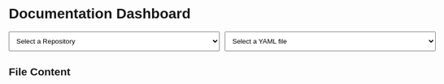 # Documentation Dashboard

<style>
    body {
        font-family: Arial, sans-serif;
        margin: 20px;
        max-width: 90%;
        margin-right: auto;
    }
    
    .dropdown-container {
        display: flex;
        gap: 10px;
        margin: 10px 0;
    }
    
    #repository-dropdown, #file-dropdown {
        padding: 10px;
        flex: 1;
    }

    #file-content pre {
        background-color: #f5f5f5;
        padding: 10px;
        border: 1px solid #ddd;
        overflow-x: auto;
        font-size: 12px; /* Smaller text */
        white-space: pre-wrap; /* Wrap long lines */
    }
</style>

<div class="dropdown-container">
    <select id="repository-dropdown" onchange="populateFileDropdown()">
        <option value="">Select a Repository</option>
        <option value="CI-Components-Catalog">CI Components Catalog</option>
        <option value="PPODLinkML">PPODLinkML</option>
        <option value="basic_skills">basic_skills</option>
        <option value="galyleo">galyleo</option>
        <option value="hello_icicle_auth_clients">hello_icicle_auth_clients</option>
        <!-- Add more repositories here -->
    </select>
    <select id="file-dropdown" onchange="displayFileContent()">
        <option value="">Select a YAML file</option>
        <!-- Options will be populated based on the selected repository -->
    </select>
</div>

## File Content

<div id="file-content"></div>

<script>
    const repoPaths = {
        "CI-Components-Catalog": "ICICLE-ai/CI-Components-Catalog",
        "PPODLinkML": "ICICLE-ai/PPODLinkML",
        "basic_skills": "Soham360/basic_skills",
        "galyleo": "Soham360/galyleo",
        "hello_icicle_auth_clients": "ICICLE-ai/hello_icicle_auth_clients"
        
        // Add GitHub paths for more repositories if needed
    };

    const githubApiUrl = "https://api.github.com/repos/";

    async function populateFileDropdown() {
        const repoDropdown = document.getElementById('repository-dropdown');
        const fileDropdown = document.getElementById('file-dropdown');
        const selectedRepo = repoDropdown.value;

        // Clear previous options
        fileDropdown.innerHTML = '<option value="">Select a YAML file</option>';

        if (selectedRepo) {
            const files = await fetchYAMLFiles(selectedRepo);
            files.forEach(file => {
                const option = document.createElement('option');
                option.value = file;
                option.textContent = file;
                fileDropdown.appendChild(option);
            });
        }
    }

    async function fetchYAMLFiles(repoName) {
        const response = await fetch(`${githubApiUrl}${repoPaths[repoName]}/contents/`);
        const data = await response.json();
        let files = [];
        await Promise.all(data.map(async (item) => {
            if (item.type === 'dir') {
                files = files.concat(await fetchFilesRecursively(item.url));
            } else if (item.name.endsWith('.yaml') || item.name.endsWith('.yml')) {
                files.push(item.path);
            }
        }));
        return files;
    }

    async function fetchFilesRecursively(dirUrl) {
        const response = await fetch(dirUrl);
        const data = await response.json();
        let files = [];
        await Promise.all(data.map(async (item) => {
            if (item.type === 'dir') {
                files = files.concat(await fetchFilesRecursively(item.url));
            } else if (item.name.endsWith('.yaml') || item.name.endsWith('.yml')) {
                files.push(item.path);
            }
        }));
        return files;
    }

    async function displayFileContent() {
        const repoDropdown = document.getElementById('repository-dropdown');
        const fileDropdown = document.getElementById('file-dropdown');
        const fileContentDiv = document.getElementById('file-content');

        const selectedRepo = repoDropdown.value;
        const selectedFile = fileDropdown.value;

        if (selectedRepo && selectedFile) {
            const response = await fetch(`https://raw.githubusercontent.com/${repoPaths[selectedRepo]}/master/${selectedFile}`);
            const content = await response.text();
            fileContentDiv.innerHTML = `<pre>${content}</pre>`;
        } else {
            fileContentDiv.innerHTML = '';
        }
    }
</script>
